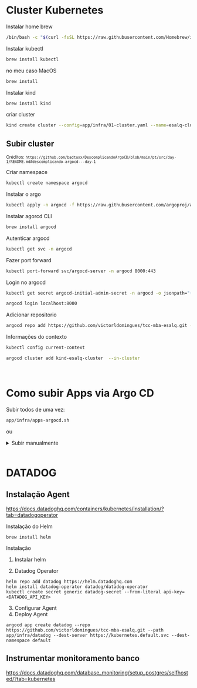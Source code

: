 <!-- SUBIR CLUSTER -->

# Cluster Kubernetes

Instalar home brew

```bash
/bin/bash -c "$(curl -fsSL https://raw.githubusercontent.com/Homebrew/install/HEAD/install.sh)"
```

Instalar kubectl

```bash
brew install kubectl
```

no meu caso MacOS

```bash
brew install
```

Instalar kind

```bash
brew install kind
```

criar cluster 

```bash
kind create cluster --config=app/infra/01-cluster.yaml --name=esalq-cluster
```

## Subir cluster 

<small>

Créditos: `https://github.com/badtuxx/DescomplicandoArgoCD/blob/main/pt/src/day-1/README.md#descomplicando-argocd---day-1`

</small>

Criar namespace

```bash
kubectl create namespace argocd
```

Instalar o argo

```bash
kubectl apply -n argocd -f https://raw.githubusercontent.com/argoproj/argo-cd/stable/manifests/install.yaml
```


Instalar agorcd CLI

```bash
brew install argocd
```

Autenticar argocd

```bash
kubectl get svc -n argocd
```

Fazer port forward

```bash
kubectl port-forward svc/argocd-server -n argocd 8000:443
```

Login no argocd

```bash
kubectl get secret argocd-initial-admin-secret -n argocd -o jsonpath="{.data.password}" | base64 -d`
```

```bash
argocd login localhost:8000
```

Adicionar repositorio 

```bash
argocd repo add https://github.com/victorldomingues/tcc-mba-esalq.git --name tcc-mba-esalq  --username not-used --password [TOKEN]
```

Informações do contexto

```bash
kubectl config current-context
```

```bash
argocd cluster add kind-esalq-cluster  --in-cluster
```
<br/>

<!-- TODO:COMO SUBIR APPS-->
# Como subir Apps via Argo CD

Subir todos de uma vez:

```bash
app/infra/apps-argocd.sh
```

ou

<details><summary>Subir manualmente </summary>


Subir Banco

```bash
argocd app create postgres --repo https://github.com/victorldomingues/tcc-mba-esalq.git --path app/infra/postgres --dest-server https://kubernetes.default.svc --dest-namespace default
```

```bash
kubectl create secret generic esalq-postgres-secret --from-literal=POSTGRES_PASSWORD=[DEFINIR_SENHA_POSTGRES]
```

Subir Redis

```bash
argocd app create redis --repo https://github.com/victorldomingues/tcc-mba-esalq.git --path app/infra/redis --dest-server https://kubernetes.default.svc --dest-namespace default
```

Subir api cadastro

```bash
argocd app create api-cadastro --repo https://github.com/victorldomingues/tcc-mba-esalq.git --path app/infra/api-cadastro --dest-server https://kubernetes.default.svc --dest-namespace default
```


  Subir api autenticacao

```bash
argocd app create api-autenticacao --repo https://github.com/victorldomingues/tcc-mba-esalq.git --path app/infra/api-autenticacao --dest-server https://kubernetes.default.svc --dest-namespace default
```

  Subir api saldo

```bash
argocd app create api-saldo --repo https://github.com/victorldomingues/tcc-mba-esalq.git --path app/infra/api-saldo --dest-server https://kubernetes.default.svc --dest-namespace default
```

  Subir api movimentacoes

```bash
argocd app create api-movimentacoes --repo https://github.com/victorldomingues/tcc-mba-esalq.git --path app/infra/api-movimentacoes --dest-server https://kubernetes.default.svc --dest-namespace default
```

  Subir ui

```bash
argocd app create ui --repo https://github.com/victorldomingues/tcc-mba-esalq.git --path app/infra/ui --dest-server https://kubernetes.default.svc --dest-namespace default
```


# INGRESS NGINX

```bash
argocd app create ingress-nginx --repo https://github.com/victorldomingues/tcc-mba-esalq.git --path app/infra/ingress --dest-server https://kubernetes.default.svc --dest-namespace default
```
<!--
ou

Criar Ingress Controlle NGINX

`kubectl apply -f app/infra/ingress/ingress.yaml` <!-- kubectl delete -f app/infra/ingress/ingress.yaml -->

</details>

<br/>

 
# DATADOG

## Instalação Agent

https://docs.datadoghq.com/containers/kubernetes/installation/?tab=datadogoperator

Instalação do Helm

```shell
brew install helm
```

Instalação

1. Instalar helm

2. Datadog Operator
   
```shell
helm repo add datadog https://helm.datadoghq.com
helm install datadog-operator datadog/datadog-operator
kubectl create secret generic datadog-secret --from-literal api-key=<DATADOG_API_KEY>
```

3. Configurar Agent
4. Deploy Agent

```shell 
argocd app create datadog --repo https://github.com/victorldomingues/tcc-mba-esalq.git --path app/infra/datadog --dest-server https://kubernetes.default.svc --dest-namespace default
```


## Instrumentar monitoramento banco

https://docs.datadoghq.com/database_monitoring/setup_postgres/selfhosted/?tab=kubernetes

<!---

# ELK

1: https://www.elastic.co/guide/en/cloud-on-k8s/current/k8s-upgrading-eck.html#k8s-upgrade-instructions
2: https://surajsoni3332.medium.com/setting-up-elk-stack-on-kubernetes-a-step-by-step-guide-227690eb57f4


`argocd app create elk --repo https://github.com/victorldomingues/tcc-mba-esalq.git --path app/infra/elk --dest-server https://kubernetes.default.svc --dest-namespace default`



`kubectl apply -f elasticsearch.yaml`

`kubectl apply -f kibana.yaml`

`kubectl apply -f filebeat.yaml`

```bash
kubectl apply -f logstash.yaml
kubectl apply -f logstash-config.yaml
```


usuario: `elastic`
senha: pegar com o comando `kubectl get secret quickstart-es-elastic-user -o=jsonpath='{.data.elastic}' | base64 --decode; echo;     `


-->

<!-- 

# Dynatrace

helm install dynatrace-operator oci://public.ecr.aws/dynatrace/dynatrace-operator \
--create-namespace \
--namespace dynatrace \
--atomic

 kubectl apply -f app/infra/dynatrace/dynakube.yaml

 helm repo add fluent https://fluent.github.io/helm-charts

 helm repo update

helm install fluent-bit fluent/fluent-bit -f app/infra/dynatrace/fluent-bit-values.yaml \
--create-namespace \
--namespace dynatrace-fluent-bit

-->

